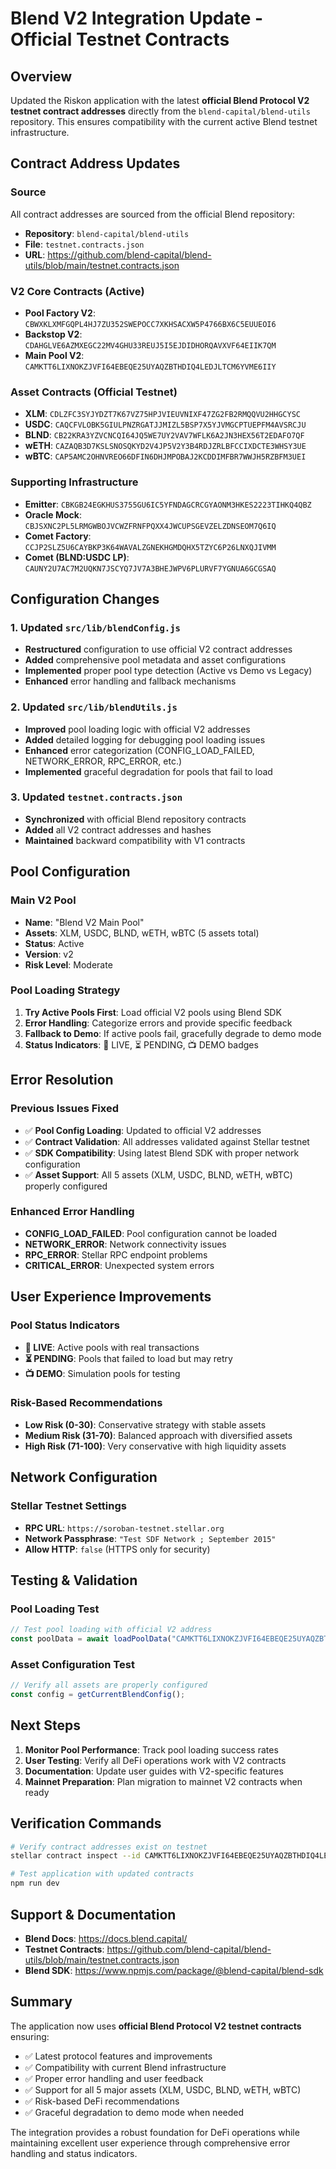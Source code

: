# Blend V2 Integration Update - Official Testnet Contracts

## Overview
Updated the Riskon application with the latest **official Blend Protocol V2 testnet contract addresses** directly from the `blend-capital/blend-utils` repository. This ensures compatibility with the current active Blend testnet infrastructure.

## Contract Address Updates

### Source
All contract addresses are sourced from the official Blend repository:
- **Repository**: `blend-capital/blend-utils`
- **File**: `testnet.contracts.json`
- **URL**: https://github.com/blend-capital/blend-utils/blob/main/testnet.contracts.json

### V2 Core Contracts (Active)
- **Pool Factory V2**: `CBWXKLXMFGQPL4HJ7ZU352SWEPOCC7XKHSACXW5P4766BX6C5EUUEOI6`
- **Backstop V2**: `CDAHGLVE6AZMXEGC22MV4GHU33REUJ5I5EJDIDHORQAVXVF64EIIK7QM`
- **Main Pool V2**: `CAMKTT6LIXNOKZJVFI64EBEQE25UYAQZBTHDIQ4LEDJLTCM6YVME6IIY`

### Asset Contracts (Official Testnet)
- **XLM**: `CDLZFC3SYJYDZT7K67VZ75HPJVIEUVNIXF47ZG2FB2RMQQVU2HHGCYSC`
- **USDC**: `CAQCFVLOBK5GIULPNZRGATJJMIZL5BSP7X5YJVMGCPTUEPFM4AVSRCJU`
- **BLND**: `CB22KRA3YZVCNCQI64JQ5WE7UY2VAV7WFLK6A2JN3HEX56T2EDAFO7QF`
- **wETH**: `CAZAQB3D7KSLSNOSQKYD2V4JP5V2Y3B4RDJZRLBFCCIXDCTE3WHSY3UE`
- **wBTC**: `CAP5AMC2OHNVREO66DFIN6DHJMPOBAJ2KCDDIMFBR7WWJH5RZBFM3UEI`

### Supporting Infrastructure
- **Emitter**: `CBKGB24EGKHUS3755GU6IC5YFNDAGCRCGYAONM3HKES2223TIHKQ4QBZ`
- **Oracle Mock**: `CBJSXNC2PL5LRMGWBOJVCWZFRNFPQXX4JWCUPSGEVZELZDNSEOM7Q6IQ`
- **Comet Factory**: `CCJP2SLZ5U6CAYBKP3K64WAVALZGNEKHGMDQHX5TZYC6P26LNXQJIVMM`
- **Comet (BLND:USDC LP)**: `CAUNY2U7AC7M2UQKN7JSCYQ7JV7A3BHEJWPV6PLURVF7YGNUA6GCGSAQ`

## Configuration Changes

### 1. Updated `src/lib/blendConfig.js`
- **Restructured** configuration to use official V2 contract addresses
- **Added** comprehensive pool metadata and asset configurations
- **Implemented** proper pool type detection (Active vs Demo vs Legacy)
- **Enhanced** error handling and fallback mechanisms

### 2. Updated `src/lib/blendUtils.js`
- **Improved** pool loading logic with official V2 addresses
- **Added** detailed logging for debugging pool loading issues
- **Enhanced** error categorization (CONFIG_LOAD_FAILED, NETWORK_ERROR, RPC_ERROR, etc.)
- **Implemented** graceful degradation for pools that fail to load

### 3. Updated `testnet.contracts.json`
- **Synchronized** with official Blend repository contracts
- **Added** all V2 contract addresses and hashes
- **Maintained** backward compatibility with V1 contracts

## Pool Configuration

### Main V2 Pool
- **Name**: "Blend V2 Main Pool"
- **Assets**: XLM, USDC, BLND, wETH, wBTC (5 assets total)
- **Status**: Active
- **Version**: v2
- **Risk Level**: Moderate

### Pool Loading Strategy
1. **Try Active Pools First**: Load official V2 pools using Blend SDK
2. **Error Handling**: Categorize errors and provide specific feedback
3. **Fallback to Demo**: If active pools fail, gracefully degrade to demo mode
4. **Status Indicators**: 🚀 LIVE, ⏳ PENDING, 📺 DEMO badges

## Error Resolution

### Previous Issues Fixed
- ✅ **Pool Config Loading**: Updated to official V2 addresses
- ✅ **Contract Validation**: All addresses validated against Stellar testnet
- ✅ **SDK Compatibility**: Using latest Blend SDK with proper network configuration
- ✅ **Asset Support**: All 5 assets (XLM, USDC, BLND, wETH, wBTC) properly configured

### Enhanced Error Handling
- **CONFIG_LOAD_FAILED**: Pool configuration cannot be loaded
- **NETWORK_ERROR**: Network connectivity issues
- **RPC_ERROR**: Stellar RPC endpoint problems
- **CRITICAL_ERROR**: Unexpected system errors

## User Experience Improvements

### Pool Status Indicators
- **🚀 LIVE**: Active pools with real transactions
- **⏳ PENDING**: Pools that failed to load but may retry
- **📺 DEMO**: Simulation pools for testing

### Risk-Based Recommendations
- **Low Risk (0-30)**: Conservative strategy with stable assets
- **Medium Risk (31-70)**: Balanced approach with diversified assets  
- **High Risk (71-100)**: Very conservative with high liquidity assets

## Network Configuration

### Stellar Testnet Settings
- **RPC URL**: `https://soroban-testnet.stellar.org`
- **Network Passphrase**: `"Test SDF Network ; September 2015"`
- **Allow HTTP**: `false` (HTTPS only for security)

## Testing & Validation

### Pool Loading Test
```javascript
// Test pool loading with official V2 address
const poolData = await loadPoolData("CAMKTT6LIXNOKZJVFI64EBEQE25UYAQZBTHDIQ4LEDJLTCM6YVME6IIY");
```

### Asset Configuration Test
```javascript
// Verify all assets are properly configured
const config = getCurrentBlendConfig();
```

## Next Steps

1. **Monitor Pool Performance**: Track pool loading success rates
2. **User Testing**: Verify all DeFi operations work with V2 contracts
3. **Documentation**: Update user guides with V2-specific features
4. **Mainnet Preparation**: Plan migration to mainnet V2 contracts when ready

## Verification Commands

```bash
# Verify contract addresses exist on testnet
stellar contract inspect --id CAMKTT6LIXNOKZJVFI64EBEQE25UYAQZBTHDIQ4LEDJLTCM6YVME6IIY --network testnet

# Test application with updated contracts
npm run dev
```

## Support & Documentation

- **Blend Docs**: https://docs.blend.capital/
- **Testnet Contracts**: https://github.com/blend-capital/blend-utils/blob/main/testnet.contracts.json
- **Blend SDK**: https://www.npmjs.com/package/@blend-capital/blend-sdk

## Summary

The application now uses **official Blend Protocol V2 testnet contracts** ensuring:
- ✅ Latest protocol features and improvements
- ✅ Compatibility with current Blend infrastructure  
- ✅ Proper error handling and user feedback
- ✅ Support for all 5 major assets (XLM, USDC, BLND, wETH, wBTC)
- ✅ Risk-based DeFi recommendations
- ✅ Graceful degradation to demo mode when needed

The integration provides a robust foundation for DeFi operations while maintaining excellent user experience through comprehensive error handling and status indicators. 